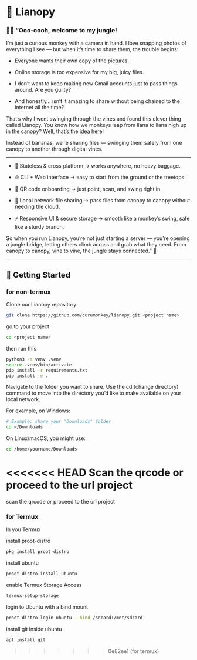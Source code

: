# 🌿 Lianopy

### 🙈🍌 “Ooo‑oooh, welcome to my jungle! 

I’m just a curious monkey with a camera in hand. I love snapping photos of everything I see — but when it’s time to share them, the trouble begins:

- Everyone wants their own copy of the pictures.

- Online storage is too expensive for my big, juicy files.

- I don’t want to keep making new Gmail accounts just to pass things around. Are you guilty?

- And honestly… isn’t it amazing to share without being chained to the internet all the time?

That’s why I went swinging through the vines and found this clever thing called Lianopy. You know how we monkeys leap from liana to liana high up in the canopy? Well, that’s the idea here!

Instead of bananas, we’re sharing files — swinging them safely from one canopy to another through digital vines.

---

+ 🐒 Stateless & cross‑platform → works anywhere, no heavy baggage.

+ 🌐 CLI + Web interface → easy to start from the ground or the treetops.

+ 📱 QR code onboarding → just point, scan, and swing right in.

+ 🌴 Local network file sharing → pass files from canopy to canopy without needing the cloud. 

+ ⚡ Responsive UI & secure storage → smooth like a monkey’s swing, safe like a sturdy branch.

So when you run Lianopy, you’re not just starting a server — you’re opening a jungle bridge, letting others climb across and grab what they need. From canopy to canopy, vine to vine, the jungle stays connected.” 🌴

---

## 🚀 Getting Started

### for non-termux

Clone our Lianopy repository

```bash
git clone https://github.com/curumonkey/lianopy.git <project name>
```

go to your project

```bash
cd <project name>
```

then run this

```bash
python3 -m venv .venv
source .venv/bin/activate
pip install -r requirements.txt
pip install -e .
```

Navigate to the folder you want to share.
Use the cd (change directory) command to move into the directory you’d like to make available on your local network. 

For example, on Windows:
```bash
# Example: share your "Downloads" folder
cd ~/Downloads
```

On Linux/macOS, you might use:
```bash
cd /home/yourname/Downloads
```

<<<<<<< HEAD
Scan the qrcode or proceed to the url project
=======

scan the qrcode or proceed to the url project


### for Termux

In you Termux

install proot-distro
```bash
pkg install proot-distro
```

install ubuntu
```bash
proot-distro install ubuntu
```

enable Termux Storage Access
```bash
termux-setup-storage
```

login to Ubuntu with a bind mount
```bash
proot-distro login ubuntu --bind /sdcard:/mnt/sdcard
```

install git inside ubuntu
```bash
apt install git
```


>>>>>>> 0e82ee1 (for termux)
